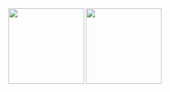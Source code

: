 <div align="left">
  <img height="150px" src="https://github-readme-stats.vercel.app/api?username=anaahnb&show_icons=true&theme=material-palenight&include_all_commits=true&count_private=true"/>
  <img height="150px" src="https://github-readme-stats.vercel.app/api/top-langs/?username=anaahnb&layout=compact&langs_count=7&theme=material-palenight"/>
</div>  





